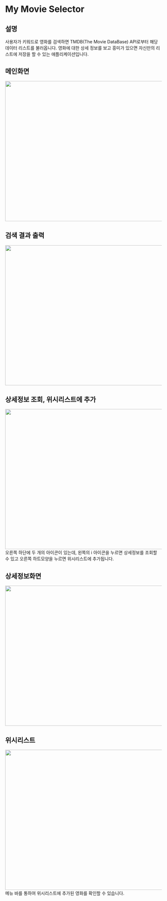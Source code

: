 # My Movie Selector
## 설명
사용자가 키워드로 영화를 검색하면 TMDB(The Movie DataBase) API로부터 해당 데이터 리스트를 불러옵니다. 영화에 대한 상세 정보를 보고 흥미가 있으면 자신만의 리스트에 저장을 할 수 있는 애플리케이션입니다.

## 메인화면
<img src="https://user-images.githubusercontent.com/69902446/107357666-b92ab080-6b15-11eb-955c-3af3c5826086.PNG" width="600px" height="450px"></img>
## 검색 결과 출력
<img src="https://user-images.githubusercontent.com/69902446/107358250-80d7a200-6b16-11eb-920b-053d8ef829d7.PNG" width="600px" height="450px"></img>
## 상세정보 조회, 위시리스트에 추가
<img src="https://user-images.githubusercontent.com/69902446/107358438-baa8a880-6b16-11eb-8973-efdffc038495.PNG" width="600px" height="450px"></img>   오른쪽 하단에 두 개의 아이콘이 있는데, 왼쪽의 i 아이콘을 누르면 상세정보를 조회할 수 있고 오른쪽 하트모양을 누르면 위시리스트에 추가됩니다.

## 상세정보화면
<img src="https://user-images.githubusercontent.com/69902446/107360118-de6cee00-6b18-11eb-8c23-72308a781ad7.PNG" width="600px" height="450px"></img>

## 위시리스트
<img src="https://user-images.githubusercontent.com/69902446/107360448-4ae7ed00-6b19-11eb-9252-e6b5359726dd.PNG" width="600px" height="450px"></img>   메뉴 바를 통하여 위시리스트에 추가된 영화를 확인할 수 있습니다.
